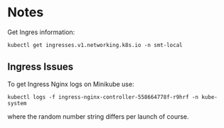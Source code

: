 # Notes


Get Ingres information:

```
kubectl get ingresses.v1.networking.k8s.io -n smt-local
```

## Ingress Issues


To get Ingress Nginx logs on Minikube use:

```
kubectl logs -f ingress-nginx-controller-558664778f-r9hrf -n kube-system
```

where the random number string differs per launch of course.